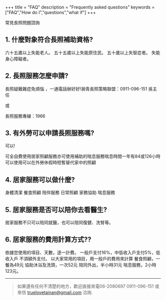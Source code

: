 +++
title = "FAQ"
description = "Frequently asked questions"
keywords = ["FAQ","How do I","questions","what if"]
+++

常見長照問題諮詢

## 1. 什麼對象符合長照補助資格?

六十五歲以上失能老人。
五十五歲以上失能原住民。
五十歲以上失智症者。
失能身心障礙者。

## 2. 長照服務怎麼申請?

長照疑難雜症免煩惱 ，一通電話辦好好!昶青長照策略聯盟：0911-096-151 吳主任

或

長照服務專線：1966

## 3. 有外勞可以申請長照服務嗎?

可以!

可全自費使用居家照顧服務亦可使用補助的喘息服務喘息時間一年有84或126小時可以使用可以在外勞休假時短暫替代家中的照顧

## 4. 居家服務可以做什麼?

身體清潔
餐食照顧
陪伴服務
日常照顧
家務協助
喘息服務

## 5. 居家服務是否可以陪你去看醫生?

居家服務不只可以陪同就醫，也可以陪同復健、洗腎等。

## 6. 居家服務的費用計算方式??

依據您使用的項目、天數，逐一計費。
一般戶支付16%，中低收入戶支付5%，低收入戶 不須額外支付。
以大家常用的項目，用一般戶的費用來計算
餐食照顧，一餐為49元
協助沐浴及洗頭，一次52元
陪同外出，半小時31元
喘息服務，2小時123元。

---

> 如果還有任何不清楚的地方，歡迎直接來電06-2080697 0911-096-151
或來信 truelovetainan@gmail.com 洽詢.
